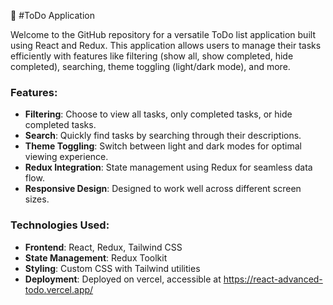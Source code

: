 📝 #ToDo Application

Welcome to the GitHub repository for a versatile ToDo list application built using React and Redux. This application allows users to manage their tasks efficiently with features like filtering (show all, show completed, hide completed), searching, theme toggling (light/dark mode), and more.

### Features:

-   **Filtering**: Choose to view all tasks, only completed tasks, or hide completed tasks.
-   **Search**: Quickly find tasks by searching through their descriptions.
-   **Theme Toggling**: Switch between light and dark modes for optimal viewing experience.
-   **Redux Integration**: State management using Redux for seamless data flow.
-   **Responsive Design**: Designed to work well across different screen sizes.

### Technologies Used:

-   **Frontend**: React, Redux, Tailwind CSS
-   **State Management**: Redux Toolkit
-   **Styling**: Custom CSS with Tailwind utilities
-   **Deployment**: Deployed on vercel, accessible at https://react-advanced-todo.vercel.app/
